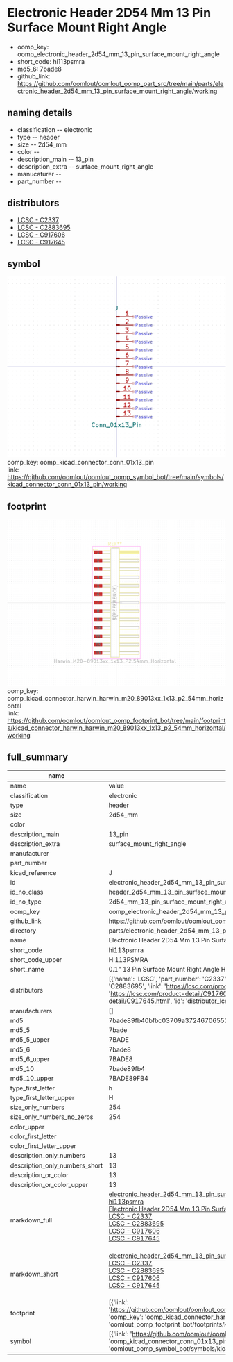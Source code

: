 # Electronic Header 2D54 Mm 13 Pin Surface Mount Right Angle

  
* oomp_key: oomp_electronic_header_2d54_mm_13_pin_surface_mount_right_angle 
* short_code: hi113psmra
* md5_6: 7bade8  
* github_link: https://github.com/oomlout/oomlout_oomp_part_src/tree/main/parts/electronic_header_2d54_mm_13_pin_surface_mount_right_angle/working  
## naming details
* classification -- electronic
* type -- header
* size -- 2d54_mm
* color -- 
* description_main -- 13_pin
* description_extra -- surface_mount_right_angle
* manucaturer -- 
* part_number -- 

## distributors
* [LCSC - C2337](https://lcsc.com/product-detail/C2337.html)   
* [LCSC - C2883695](https://lcsc.com/product-detail/C2883695.html)   
* [LCSC - C917606](https://lcsc.com/product-detail/C917606.html)   
* [LCSC - C917645](https://lcsc.com/product-detail/C917645.html)   


## symbol

![](symbol/0/working/working_600.png)  
oomp_key: oomp_kicad_connector_conn_01x13_pin  
link: https://github.com/oomlout/oomlout_oomp_symbol_bot/tree/main/symbols/kicad_connector_conn_01x13_pin/working  

## footprint

![](footprint/0/working/working_600.png)  
oomp_key: oomp_kicad_connector_harwin_harwin_m20_89013xx_1x13_p2_54mm_horizontal  
link: https://github.com/oomlout/oomlout_oomp_footprint_bot/tree/main/footprints/kicad_connector_harwin_harwin_m20_89013xx_1x13_p2_54mm_horizontal/working  

## full_summary
| name | value | 
| --- | --- | 
| name | value | 
| classification | electronic | 
| type | header | 
| size | 2d54_mm | 
| color |  | 
| description_main | 13_pin | 
| description_extra | surface_mount_right_angle | 
| manufacturer |  | 
| part_number |  | 
| kicad_reference | J | 
| id | electronic_header_2d54_mm_13_pin_surface_mount_right_angle | 
| id_no_class | header_2d54_mm_13_pin_surface_mount_right_angle | 
| id_no_type | 2d54_mm_13_pin_surface_mount_right_angle | 
| oomp_key | oomp_electronic_header_2d54_mm_13_pin_surface_mount_right_angle | 
| github_link | https://github.com/oomlout/oomlout_oomp_part_src/tree/main/parts/electronic_header_2d54_mm_13_pin_surface_mount_right_angle/working | 
| directory | parts/electronic_header_2d54_mm_13_pin_surface_mount_right_angle | 
| name | Electronic Header 2D54 Mm 13 Pin Surface Mount Right Angle | 
| short_code | hi113psmra | 
| short_code_upper | HI113PSMRA | 
| short_name | 0.1" 13 Pin Surface Mount Right Angle Header | 
| distributors | [{'name': 'LCSC', 'part_number': 'C2337', 'link': 'https://lcsc.com/product-detail/C2337.html', 'id': 'distributor_lcsc'}, {'name': 'LCSC', 'part_number': 'C2883695', 'link': 'https://lcsc.com/product-detail/C2883695.html', 'id': 'distributor_lcsc'}, {'name': 'LCSC', 'part_number': 'C917606', 'link': 'https://lcsc.com/product-detail/C917606.html', 'id': 'distributor_lcsc'}, {'name': 'LCSC', 'part_number': 'C917645', 'link': 'https://lcsc.com/product-detail/C917645.html', 'id': 'distributor_lcsc'}] | 
| manufacturers | [] | 
| md5 | 7bade89fb40bfbc03709a37246706552 | 
| md5_5 | 7bade | 
| md5_5_upper | 7BADE | 
| md5_6 | 7bade8 | 
| md5_6_upper | 7BADE8 | 
| md5_10 | 7bade89fb4 | 
| md5_10_upper | 7BADE89FB4 | 
| type_first_letter | h | 
| type_first_letter_upper | H | 
| size_only_numbers | 254 | 
| size_only_numbers_no_zeros | 254 | 
| color_upper |  | 
| color_first_letter |  | 
| color_first_letter_upper |  | 
| description_only_numbers | 13 | 
| description_only_numbers_short | 13 | 
| description_or_color | 13 | 
| description_or_color_upper | 13 | 
| markdown_full | [electronic_header_2d54_mm_13_pin_surface_mount_right_angle](https://github.com/oomlout/oomlout_oomp_part_src/tree/main/parts/electronic_header_2d54_mm_13_pin_surface_mount_right_angle/working)<br>[hi113psmra](https://github.com/oomlout/oomlout_oomp_part_src/tree/main/parts/electronic_header_2d54_mm_13_pin_surface_mount_right_angle/working)<br>[Electronic Header 2D54 Mm 13 Pin Surface Mount Right Angle](https://github.com/oomlout/oomlout_oomp_part_src/tree/main/parts/electronic_header_2d54_mm_13_pin_surface_mount_right_angle/working)<br>[LCSC - C2337<br>](https://lcsc.com/product-detail/C2337.html)[LCSC - C2883695<br>](https://lcsc.com/product-detail/C2883695.html)[LCSC - C917606<br>](https://lcsc.com/product-detail/C917606.html)[LCSC - C917645<br>](https://lcsc.com/product-detail/C917645.html)<br> | 
| markdown_short | [electronic_header_2d54_mm_13_pin_surface_mount_right_angle](https://github.com/oomlout/oomlout_oomp_part_src/tree/main/parts/electronic_header_2d54_mm_13_pin_surface_mount_right_angle/working)<br>[LCSC - C2337<br>](https://lcsc.com/product-detail/C2337.html)[LCSC - C2883695<br>](https://lcsc.com/product-detail/C2883695.html)[LCSC - C917606<br>](https://lcsc.com/product-detail/C917606.html)[LCSC - C917645<br>](https://lcsc.com/product-detail/C917645.html)<br> | 
| footprint | [{'link': 'https://github.com/oomlout/oomlout_oomp_footprint_bot/tree/main/foootprntss/kicad_connector_harwin_harwin_m20_89013xx_1x13_p2_54mm_horizontal', 'oomp_key': 'oomp_kicad_connector_harwin_harwin_m20_89013xx_1x13_p2_54mm_horizontal', 'directory': 'oomlout_oomp_footprint_bot/footprints/kicad_connector_harwin_harwin_m20_89013xx_1x13_p2_54mm_horizontal//working/working.kicad_mod'}] | 
| symbol | [{'link': 'https://github.com/oomlout/oomlout_oomp_symbol_bot/tree/main/symbols/kicad_connector_conn_01x13_pin', 'oomp_key': 'oomp_kicad_connector_conn_01x13_pin', 'directory': 'oomlout_oomp_symbol_bot/symbols/kicad_connector_conn_01x13_pin//working/working.kicad_sym'}] | 
